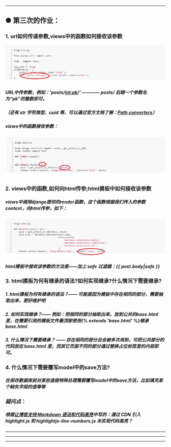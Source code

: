 
---
## ● 第三次的作业：
### 1. url如何传递参数,views中的函数如何接收该参数
![url传参数的说明图](IMG/url.jpg)
##### URL中传参数，例如：'posts/<int:pk>/' ———— posts/ 后跟一个参数名为“pk”的整数即可。
##### （还有 str 字符类型、uuid 等，可以通过官方文档了解：[Path converters](https://docs.djangoproject.com/en/2.2/topics/http/urls/#path-converters)）
    
##### views中的函数接收参数：
![views.py接收参数的写法](IMG/views.jpg)
### 2. views中的函数,如何向html传参;html摸板中如何接收该参数
##### views中调用django提供的render函数，这个函数根据我们传入的参数context，向html传参，如下：
![Markdow文本转为HTML](IMG/给html传参数.jpg)
##### html摸板中接收该参数的方法是——加上 safe 过滤器：{{ post.body|safe }}
### 3. html摸板为何有继承的语法?如何实现继承?什么情况下需要继承?
##### 1. html摸板为何有继承的语法？—— 可能是因为模板中存在相同的部分，需要抽取出来，更好维护吧
##### 2. 如何实现继承？—— 例如：把相同的部分抽取出来，放到公共的base.html里，在需要引用的模板文件最顶部使用\{% extends 'base.html' %\}继承base.html
##### 3. 什么情况下需要继承？ —— 存在相同的部分且会被多次用到，可把公共部分的代码放在 base.html 里，而其它页面不同的部分通过替换占位标签里的内容即可。
### 4. 什么情况下需要覆写model中的save方法?
##### 在保存数据库前对某些值做特殊处理需要覆写model中的save方法，比如填充某个缺失字段的值等等
### *疑问点*：
#####  根据[让博客支持 Markdown 语法和代码高亮](https://www.zmrenwu.com/courses/hellodjango-blog-tutorial/materials/67/)中写的：通过 CDN 引入 highlight.js 和 highlightjs-line-numbers.js 未实现代码高亮？

---
***
___
